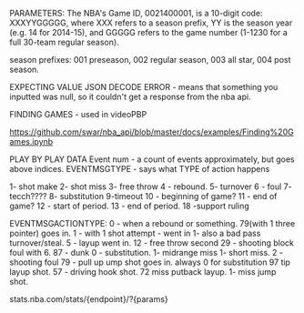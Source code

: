 

PARAMETERS:
The NBA's Game ID, 0021400001, is a 10-digit code: XXXYYGGGGG, 
where XXX refers to a season prefix, 
YY is the season year (e.g. 14 for 2014-15), 
and GGGGG refers to the game number (1-1230 for a full 30-team regular season).

season prefixes: 001 preseason, 002 regular season, 003 all star, 004 post season. 


EXPECTING VALUE JSON DECODE ERROR - means that something you inputted was null, so it couldn't get a response
from the nba api. 

FINDING GAMES - used in videoPBP 

https://github.com/swar/nba_api/blob/master/docs/examples/Finding%20Games.ipynb






PLAY BY PLAY DATA
Event num - a count of events approximately, but goes above indices. 
EVENTMSGTYPE - says what TYPE of action happens

1- shot make
2- shot miss
3- free throw
4 - rebound. 
5- turnover
6 - foul
7- tecch????
8- substitution
9-timeout
10 - beginning of game?
11 - end of game?
12  - start of period. 
13 - end of period. 
18 -support ruling



EVENTMSGACTIONTYPE:
0 - when a rebound or something. 
79(with 1 three pointer) goes in. 
1 - with 1 shot attempt - went in
1- also a bad pass turnover/steal. 
5 - layup went in. 
 12 - free throw second
 29 - shooting block foul with 6. 
 87 - dunk
 0 - substitution. 
 1- midrange miss
 1- short miss. 
 2 - shooting foul
 79 - pull up ump shot goes in. 
 always 0 for substitution
 97 tip layup shot. 
 57 - driving hook shot. 
 72 miss putback layup. 
 1- miss jump shot. 
 
 
 
 stats.nba.com/stats/{endpoint}/?{params}
 